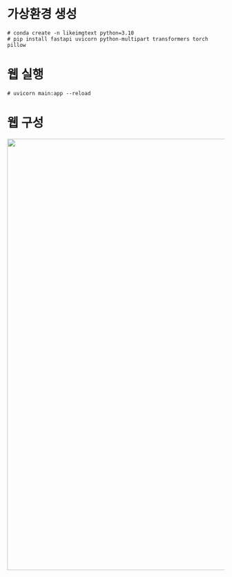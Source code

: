 # 가상환경 생성
    # conda create -n likeimgtext python=3.10
    # pip install fastapi uvicorn python-multipart transformers torch pillow
# 웹 실행
    # uvicorn main:app --reload
# 웹 구성
<p align="center">
  <img src="https://github.com/user-attachments/assets/2a0b2044-705d-473f-a161-691ec3228457" width="1000">
</p>